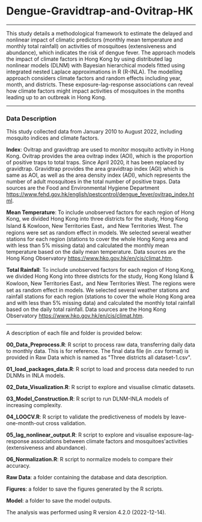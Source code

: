 # Dengue-Gravidtrap-and-Ovitrap-HK

***
This study details a methodological framework to estimate the delayed and nonlinear impact of climatic predictors (monthly mean temperature and monthly total rainfall) on activities of mosquitoes (extensiveness and abundance), which indicates the risk of dengue fever. The approach models the impact of climate factors in Hong Kong by using distributed lag nonlinear models (DLNM) with Bayesian hierarchical models fitted using integrated nested Laplace approximations in R (R-INLA). The modelling approach considers climate factors and random effects including year, month, and districts. These exposure-lag-response associations can reveal how climate factors might impact activities of mosquitoes in the months leading up to an outbreak in Hong Kong.
***
### Data Description
This study collected data from January 2010 to August 2022, including mosquito indices and climate factors.

**Index**: Ovitrap and gravidtrap are used to monitor mosquito activity in Hong Kong. Ovitrap provides the area ovitrap index (AOI), which is the proportion of positive traps to total traps. Since April 2020, it has been replaced by gravidtrap. Gravidtrap provides the area gravidtrap index (AGI) which is same as AOI, as well as the area density index (ADI), which represents the number of adult mosquitoes in the total number of positive traps. Data sources are the Food and Environmental Hygiene Department https://www.fehd.gov.hk/english/pestcontrol/dengue_fever/ovitrap_index.html.

**Mean Temperature**: To include unobserved factors for each region of Hong Kong, we divided Hong Kong into three districts for the study, Hong Kong Island & Kowloon, New Territories East，and New Territories West. The regions were set as random effect in models. We selected several weather stations for each region (stations to cover the whole Hong Kong area and with less than 5% missing data) and calculated the monthly mean temperature based on the daily mean temperature. Data sources are the Hong Kong Observatory https://www.hko.gov.hk/en/cis/climat.htm.

**Total Rainfall**: To include unobserved factors for each region of Hong Kong, we divided Hong Kong into three districts for the study, Hong Kong Island & Kowloon, New Territories East，and New Territories West. The regions were set as random effect in models. We selected several weather stations and rainfall stations for each region (stations to cover the whole Hong Kong area and with less than 5% missing data) and calculated the monthly total rainfall based on the daily total rainfall. Data sources are the Hong Kong Observatory https://www.hko.gov.hk/en/cis/climat.htm.

***
A description of each file and folder is provided below:

**00_Data_Preprocess.R**: R script to process raw data, transferring daily data to monthly data. This is for reference. The final data file (in .csv format) is provided in Raw Data which is named as "Three districts all dataset-1.csv". 

**01_load_packages_data.R**: R script to load and process data needed to run DLNMs in INLA models.

**02_Data_Visualization.R**: R script to explore and visualise climatic datasets.

**03_Model_Construction.R**: R script to run DLNM-INLA models of increasing complexity.

**04_LOOCV.R**: R script to validate the predictiveness of models by leave-one-month-out cross validation.

**05_lag_nonlinear_output.R**: R script to explore and visualise exposure-lag-response associations between climate factors and mosquitoes'activities (extensiveness and abundance).

**06_Normalization.R**: R script to normalize models to compare their accuracy.

**Raw Data**: a folder containing the database and data description.

**Figures**: a folder to save the figures generated by the R scripts.

**Model**: a folder to save the model outputs.

The analysis was performed using R version 4.2.0 (2022-12-14).
